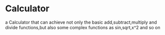 # Calculator
a Calculator that can achieve not only the basic add,subtract,multiply and divide functions,but also some complex functions as sin,sqrt,x^2 and so on
